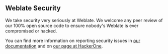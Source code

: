 ## Weblate Security

We take security very seriously at Weblate. We welcome any peer review of our
100% open source code to ensure nobody's Weblate is ever compromised or hacked.

You can find more information on reporting security issues in
[our documentation][1] and on [our page at HackerOne][2].

[1]: https://docs.weblate.org/en/latest/contributing.html#security
[2]: https://hackerone.com/weblate
